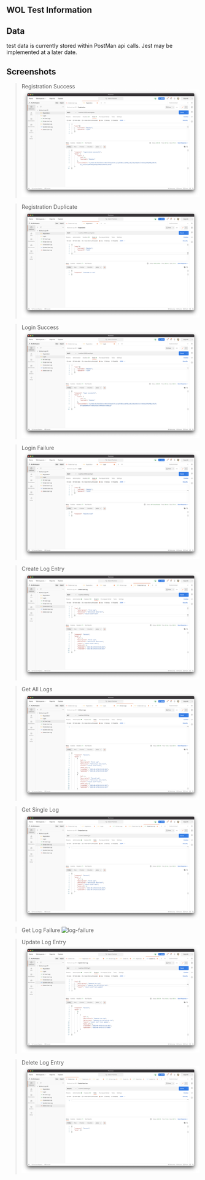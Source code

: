 ## WOL Test Information

## Data

test data is currently stored within PostMan api calls. Jest may be implemented at a later date.

## Screenshots
> Registration Success
![registration](./media/register-success.png)

> Registration Duplicate
![registration-failure](./media/register-duplicate.png)

> Login Success
![login-success](./media/login-success.png)

> Login Failure
![login-failure](./media/login-failure.png)

> Create Log Entry
![log-create](./media/log-create.png)

> Get All Logs
![log-get-all](./media/log-get-all.png)

> Get Single Log
![log-get-single](./media/log-get-single.png)

> Get Log Failure
![log-failure](./media/log-failure.png)

> Update Log Entry
![log-update](./media/log-update.png)

> Delete Log Entry
![log-delete](./media/log-delete.png)